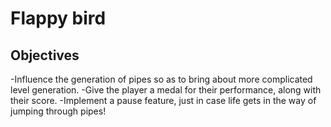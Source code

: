 # Flappy bird
## Objectives

-Influence the generation of pipes so as to bring about more complicated level generation.
-Give the player a medal for their performance, along with their score.
-Implement a pause feature, just in case life gets in the way of jumping through pipes!

